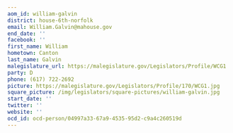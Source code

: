 ```yaml
---
aom_id: william-galvin
district: house-6th-norfolk
email: William.Galvin@mahouse.gov
end_date: ''
facebook: ''
first_name: William
hometown: Canton
last_name: Galvin
malegislature_url: https://malegislature.gov/Legislators/Profile/WCG1
party: D
phone: (617) 722-2692
picture: https://malegislature.gov/Legislators/Profile/170/WCG1.jpg
square_picture: /img/legislators/square-pictures/william-galvin.jpg
start_date: ''
twitter: ''
website: ''
ocd_id: ocd-person/04997a33-67a9-4535-95d2-c9a4c260519d
---
```

